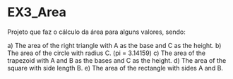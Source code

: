 # EX3_Area
Projeto que faz o cálculo da área para alguns valores, sendo: 

a) The area of the right triangle with A as the base and C as the height.
b) The area of the circle with radius C. (pi = 3.14159)
c) The area of the trapezoid with A and B as the bases and C as the height.
d) The area of the square with side length B.
e) The area of the rectangle with sides A and B.
